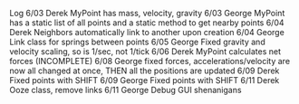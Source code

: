 Log
6/03	Derek	MyPoint has mass, velocity, gravity
6/03	George	MyPoint has a static list of all points and a static method to get nearby points
6/04	Derek	Neighbors automatically link to another upon creation
6/04	George	Link class for springs between points
6/05	George  Fixed gravity and velocity scaling, so is 1/sec, not 1/tick
6/06	Derek	MyPoint calculates net forces (INCOMPLETE)
6/08	George 	fixed forces, accelerations/velocity are now all changed at once, THEN all the positions are updated
6/09	Derek	Fixed points with SHIFT
6/09 	George 	Fixed points with SHIFT
6/11	Derek	Ooze class, remove links
6/11 	George 	Debug GUI shenanigans